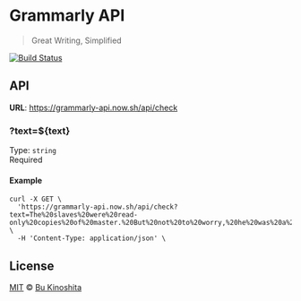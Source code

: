 # Grammarly API

> Great Writing, Simplified

[![Build Status][travis-badge]][travis]

## API

**URL**: https://grammarly-api.now.sh/api/check

### ?text=\${text}

Type: `string`<br />
Required

#### Example

```
curl -X GET \
  'https://grammarly-api.now.sh/api/check?text=The%20slaves%20were%20read-only%20copies%20of%20master.%20But%20not%20to%20worry,%20he%20was%20a%20cripple.' \
  -H 'Content-Type: application/json' \
```

## License

[MIT][license] © [Bu Kinoshita][author]

<!-- Definitions. -->

[travis-badge]: https://img.shields.io/travis/bukinoshita/grammarly-api.svg
[travis]: https://travis-ci.org/bukinoshita/grammarly-api
[license]: license
[author]: https://bukinoshita.io

